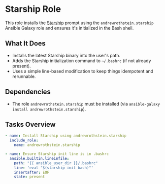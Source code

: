 # Starship Role

This role installs the [Starship](https://starship.rs/) prompt using the `andrewrothstein.starship` Ansible Galaxy role and ensures it's initialized in the Bash shell.

## What It Does

- Installs the latest Starship binary into the user's path.
- Adds the Starship initialization command to `~/.bashrc` (if not already present).
- Uses a simple line-based modification to keep things idempotent and rerunnable.

## Dependencies

- The role `andrewrothstein.starship` must be installed (via `ansible-galaxy install andrewrothstein.starship`).

## Tasks Overview

```yaml
- name: Install Starship using andrewrothstein.starship
  include_role:
    name: andrewrothstein.starship

- name: Ensure Starship init line is in .bashrc
  ansible.builtin.lineinfile:
    path: "{{ ansible_user_dir }}/.bashrc"
    line: 'eval "$(starship init bash)"'
    insertafter: EOF
    state: present
